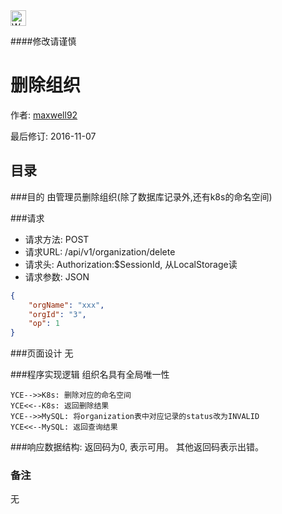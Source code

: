 <img src="http://kubernetes.io/kubernetes/img/warning.png" alt="WARNING" width="25" height="25"> 

####修改请谨慎

删除组织
==============

作者: [maxwell92](https://github.com/maxwell92)

最后修订: 2016-11-07

目录
--------------
###目的
由管理员删除组织(除了数据库记录外,还有k8s的命名空间)


###请求

* 请求方法: POST
* 请求URL: /api/v1/organization/delete
* 请求头: Authorization:$SessionId, 从LocalStorage读  
* 请求参数: 
JSON
```json
{
    "orgName": "xxx",
    "orgId": "3",
    "op": 1
}
```

###页面设计 
无


###程序实现逻辑
组织名具有全局唯一性
```Title: 检查组织重名
YCE-->>K8s: 删除对应的命名空间
YCE<<--K8s: 返回删除结果
YCE-->>MySQL: 将organization表中对应记录的status改为INVALID
YCE<<--MySQL: 返回查询结果
```


###响应数据结构: 
返回码为0, 表示可用。
其他返回码表示出错。


### 备注
无